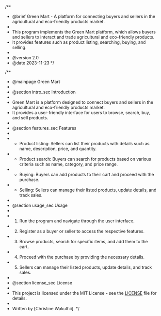 
/**
 
 * @brief Green Mart - A platform for connecting buyers and sellers in the agricultural and eco-friendly products market.
 *
 * This program implements the Green Mart platform, which allows buyers and sellers to interact and trade agricultural and eco-friendly products.
 * It provides features such as product listing, searching, buying, and selling.
 *
 * @version 2.0
 * @date 2023-11-23
 */

/**
 * @mainpage Green Mart
 *
 * @section intro_sec Introduction
 *
 * Green Mart is a platform designed to connect buyers and sellers in the agricultural and eco-friendly products market.
 * It provides a user-friendly interface for users to browse, search, buy, and sell products.
 *
 * @section features_sec Features
 *
 * - Product listing: Sellers can list their products with details such as name, description, price, and quantity.
 * - Product search: Buyers can search for products based on various criteria such as name, category, and price range.
 * - Buying: Buyers can add products to their cart and proceed with the purchase.
 * - Selling: Sellers can manage their listed products, update details, and track sales.
 *
 * @section usage_sec Usage
 *
 * 1. Run the program and navigate through the user interface.
 * 2. Register as a buyer or seller to access the respective features.
 * 3. Browse products, search for specific items, and add them to the cart.
 * 4. Proceed with the purchase by providing the necessary details.
 * 5. Sellers can manage their listed products, update details, and track sales.
 *
 * @section license_sec License
 *
 * This project is licensed under the MIT License - see the [LICENSE](LICENSE) file for details.
 *
 * Written by [Christine Wakuthii].
 */

